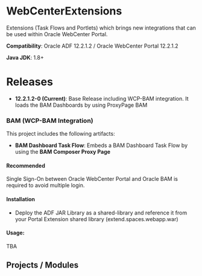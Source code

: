 # WebCenterExtensions
Extensions (Task Flows and Portlets) which brings new integrations that can be used within Oracle WebCenter Portal.

**Compatibility**: Oracle ADF 12.2.1.2 / Oracle WebCenter Portal 12.2.1.2

**Java JDK**: 1.8+

# Releases
- **12.2.1.2-0 (Current)**: Base Release including WCP-BAM integration. It loads the BAM Dashboards by using ProxyPage BAM 

### BAM (WCP-BAM Integration)
This project includes the following artifacts:

- **BAM Dashboard Task Flow**: Embeds a BAM Dashboard Task Flow by using the **BAM Composer Proxy Page**

#### Recommended
Single Sign-On between Oracle WebCenter Portal and Oracle BAM is required to avoid multiple login.

#### Installation
- Deploy the ADF JAR Library as a shared-library and reference it from your Portal Extension shared library (extend.spaces.webapp.war)

#### Usage:
TBA

## Projects / Modules
